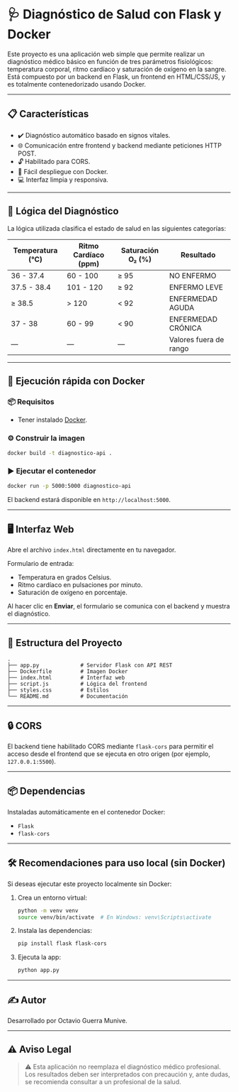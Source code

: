 # 🩺 Diagnóstico de Salud con Flask y Docker

Este proyecto es una aplicación web simple que permite realizar un diagnóstico médico básico en función de tres parámetros fisiológicos: temperatura corporal, ritmo cardíaco y saturación de oxígeno en la sangre. Está compuesto por un backend en Flask, un frontend en HTML/CSS/JS, y es totalmente contenedorizado usando Docker.

---

## 📋 Características

- ✔️ Diagnóstico automático basado en signos vitales.
- 🌐 Comunicación entre frontend y backend mediante peticiones HTTP POST.
- 🔓 Habilitado para CORS.
- 🐳 Fácil despliegue con Docker.
- 💻 Interfaz limpia y responsiva.

---

## 🧠 Lógica del Diagnóstico

La lógica utilizada clasifica el estado de salud en las siguientes categorías:

| Temperatura (°C) | Ritmo Cardíaco (ppm) | Saturación O₂ (%) | Resultado             |
|------------------|-----------------------|--------------------|------------------------|
| 36 - 37.4        | 60 - 100              | ≥ 95               | NO ENFERMO             |
| 37.5 - 38.4      | 101 - 120             | ≥ 92               | ENFERMO LEVE           |
| ≥ 38.5           | > 120                 | < 92               | ENFERMEDAD AGUDA       |
| 37 - 38          | 60 - 99               | < 90               | ENFERMEDAD CRÓNICA     |
| —                | —                     | —                  | Valores fuera de rango |

---

## 🚀 Ejecución rápida con Docker

### 📦 Requisitos

- Tener instalado [Docker](https://www.docker.com/).

### ⚙️ Construir la imagen

```bash
docker build -t diagnostico-api .
````


### ▶️ Ejecutar el contenedor

```bash
docker run -p 5000:5000 diagnostico-api
```

El backend estará disponible en `http://localhost:5000`.

---

## 🖥 Interfaz Web

Abre el archivo `index.html` directamente en tu navegador.

Formulario de entrada:

* Temperatura en grados Celsius.
* Ritmo cardíaco en pulsaciones por minuto.
* Saturación de oxígeno en porcentaje.

Al hacer clic en **Enviar**, el formulario se comunica con el backend y muestra el diagnóstico.

---

## 📁 Estructura del Proyecto

```
.
├── app.py             # Servidor Flask con API REST
├── Dockerfile         # Imagen Docker
├── index.html         # Interfaz web
├── script.js          # Lógica del frontend
├── styles.css         # Estilos
└── README.md          # Documentación
```

---

## 🔒 CORS

El backend tiene habilitado CORS mediante `flask-cors` para permitir el acceso desde el frontend que se ejecuta en otro origen (por ejemplo, `127.0.0.1:5500`).

---

## 📦 Dependencias

Instaladas automáticamente en el contenedor Docker:

* `Flask`
* `flask-cors`

---

## 🛠 Recomendaciones para uso local (sin Docker)

Si deseas ejecutar este proyecto localmente sin Docker:

1. Crea un entorno virtual:

   ```bash
   python -m venv venv
   source venv/bin/activate  # En Windows: venv\Scripts\activate
   ```

2. Instala las dependencias:

   ```bash
   pip install flask flask-cors
   ```

3. Ejecuta la app:

   ```bash
   python app.py
   ```

---

## ✍️ Autor

Desarrollado por Octavio Guerra Munive.

---

## ⚠️ Aviso Legal

> ⚠️ Esta aplicación no reemplaza el diagnóstico médico profesional. Los resultados deben ser interpretados con precaución y, ante dudas, se recomienda consultar a un profesional de la salud.

